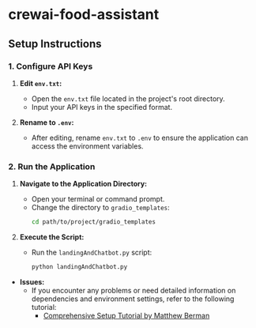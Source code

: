 # crewai-food-assistant

## Setup Instructions

### 1. Configure API Keys

1. **Edit `env.txt`:**
   - Open the `env.txt` file located in the project's root directory.
   - Input your API keys in the specified format.

2. **Rename to `.env`:**
   - After editing, rename `env.txt` to `.env` to ensure the application can access the environment variables.

### 2. Run the Application

1. **Navigate to the Application Directory:**
   - Open your terminal or command prompt.
   - Change the directory to `gradio_templates`:
     ```bash
     cd path/to/project/gradio_templates
     ```

2. **Execute the Script:**
   - Run the `landingAndChatbot.py` script:
     ```bash
     python landingAndChatbot.py
     ```

- **Issues:**
  - If you encounter any problems or need detailed information on dependencies and environment settings, refer to the following tutorial:
    - [Comprehensive Setup Tutorial by Matthew Berman](https://www.youtube.com/watch?v=iJjSjmZnNlI&t=907s&ab_channel=MatthewBerman)
